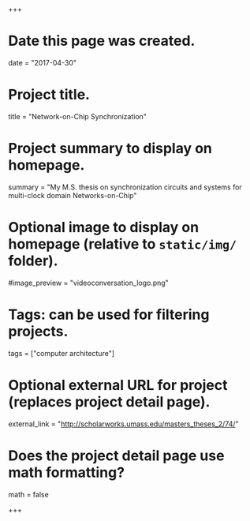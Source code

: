 +++
# Date this page was created.
date = "2017-04-30"

# Project title.
title = "Network-on-Chip Synchronization"

# Project summary to display on homepage.
summary = "My M.S. thesis on synchronization circuits and systems for multi-clock domain Networks-on-Chip"

# Optional image to display on homepage (relative to `static/img/` folder).
#image_preview = "videoconversation_logo.png"

# Tags: can be used for filtering projects.
tags = ["computer architecture"]

# Optional external URL for project (replaces project detail page).
external_link = "http://scholarworks.umass.edu/masters_theses_2/74/"

# Does the project detail page use math formatting?
math = false

+++

